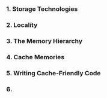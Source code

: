 ### 1. Storage Technologies
### 2. Locality
### 3. The Memory Hierarchy
### 4. Cache Memories
### 5. Writing Cache-Friendly Code
### 6. 
